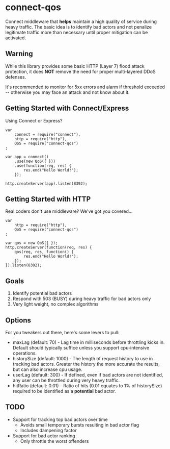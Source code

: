# connect-qos

Connect middleware that **helps** maintain a high quality of service during heavy traffic. The basic
idea is to identify bad actors and not penalize legitimate traffic more than necessary until
proper mitigation can be activated.


## Warning

While this library provides some basic HTTP (Layer 7) flood attack protection,
it does **NOT** remove the need for proper multi-layered DDoS defenses.

It's recommended to monitor for 5xx errors and alarm if threshold exceeded --
otherwise you may face an attack and not know about it.


## Getting Started with Connect/Express

Using Connect or Express?

	var
		connect = require("connect"),
		http = require("http"),
		QoS = require("connect-qos")
	;

	var app = connect()
		.use(new QoS({ }))
		.use(function(req, res) {
			res.end("Hello World!");
		});

	http.createServer(app).listen(8392);

	
## Getting Started with HTTP

Real coders don't use middleware? We've got you covered...

	var
		http = require("http"),
		QoS = require("connect-qos")
	;

	var qos = new QoS({ });
	http.createServer(function(req, res) {
		qos(req, res, function() {
			res.end("Hello World!");
		});
	}).listen(8392);



## Goals

1. Identify potential bad actors
2. Respond with 503 (BUSY) during heavy traffic for bad actors only
3. Very light weight, no complex algorithms



## Options

For you tweakers out there, here's some levers to pull:

* maxLag (default: 70) - Lag time in milliseconds before throttling kicks in.
  Default should typically suffice unless you support cpu-intensive operations.
* historySize (default: 1000) - The length of request history to use in
  tracking bad actors. Greater the history the more accurate the results,
  but can also increase cpu usage.
* userLag (default: 300) - If defined, even if bad actors are not
  identified, any user can be throttled during very heavy traffic.
* hitRatio (default: 0.01) - Ratio of hits (0.01 equates to 1% of historySize)
  required to be identified as a **potential** bad actor.
  
  
## TODO

* Support for tracking top bad actors over time
  * Avoids small temporary bursts resulting in bad actor flag
  * Includes dampening factor
* Support for bad actor ranking
  * Only throttle the worst offenders
